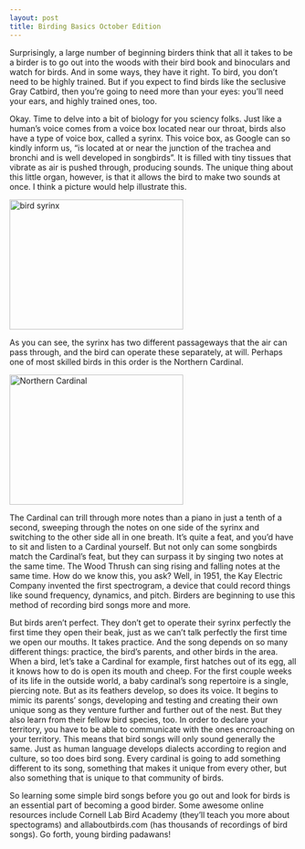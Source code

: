 ```yaml
---
layout: post
title: Birding Basics October Edition
---
```


Surprisingly, a large number of beginning birders think that all it takes to be a birder is to go out into the woods with their bird book and binoculars and watch for birds. And in some ways, they have it right. To bird, you don’t need to be highly trained. But if you expect to find birds like the seclusive Gray Catbird, then you’re going to need more than your eyes: you’ll need your ears, and highly trained ones, too.

Okay. Time to delve into a bit of biology for you sciency folks. Just like a human’s voice comes from a voice box located near our throat, birds also have a type of voice box, called a syrinx. This voice box, as Google can so kindly inform us, “is located at or near the junction of the trachea and bronchi and is well developed in songbirds”. It is filled with tiny tissues that vibrate as air is pushed through, producing sounds. The unique thing about this little organ, however, is that it allows the bird to make two sounds at once. I think a picture would help illustrate this. 

<img src="http://awaytogarden.com/wp-content/uploads/2014/10/AllAboutBirdBiology_songbirdsyrinx_ALeach.jpg" alt="bird syrinx" style="width:304px;height:228px;">
  
As you can see, the syrinx has two different passageways that the air can pass through, and the bird can operate these separately, at will. Perhaps one of most skilled birds in this order is the Northern Cardinal. 

<img src="https://lh3.googleusercontent.com/0TgnN-1_vK9ez3npGdUASzR4hjIHC0--KtB0cDvWpqSvRTorN2TGQ2K_pIXnUaQL2nDresVKNlXIZb5BnafNz5uUlxk7MWEx_9vpMDHQly-djR-juhoVX-uZfLVWNMIIancTp1IE3S1hOiOQomfiPqo7cWJjHHa2n-BmahnS2Q062Y_nhL5yE-iQKTYidtgPbeFK9KUfYqPIXYu9Duf_I_b3yVlW5Zrzltvt4VYi-Q4WH9P76B4hGcWzU_ZjdBGGtdbTxsbopp-RKYtnVJlAen4ZOwFCXsF4WlFbYWocKFWE5ByOB2OQ5NSkoqDdph1MDGQf889ShVHlVPbm4imL0KZmQ4C7MSo3P-a3BwweZM4pZ1Gg3Drwj9aJNaueJpR1VXHAq3wfIG2b_gxoravL1tNPqlREpWCaU1T6SuqudMcWMDDSTP3TwfT_Kb6cTLybyRUiICsNU8WJgpLsIPONfDsEREw-hWhZW9Yfvq9clsyVE4wltcsgP9uPXRRFO8FjT_BBM-WB_5j_1F7So_i8lXRbta6HCqOLvw8xZcO3DJ6r7ZAF9jurkJb4FFu4e5RLrFM3=w862-h646-no" alt="Northern Cardinal" style="width:304px;height:228px;">


The Cardinal can trill through more notes than a piano in just a tenth of a second, sweeping through the notes on one side of the syrinx and switching to the other side all in one breath. It’s quite a feat, and you’d have to sit and listen to a Cardinal yourself. But not only can some songbirds match the Cardinal’s feat, but they can surpass it by singing two notes at the same time. The Wood Thrush can sing rising and falling notes at the same time. How do we know this, you ask? Well, in 1951, the Kay Electric Company invented the first spectrogram, a device that could record things like sound frequency, dynamics, and pitch. Birders are beginning to use this method of recording bird songs more and more. 

But birds aren’t perfect. They don’t get to operate their syrinx perfectly the first time they open their beak, just as we can’t talk perfectly the first time we open our mouths. It takes practice. And the song depends on so many different things: practice, the bird’s parents, and other birds in the area. When a bird, let’s take a Cardinal for example, first hatches out of its egg, all it knows how to do is open its mouth and cheep. For the first couple weeks of its life in the outside world, a baby cardinal’s song repertoire is a single, piercing note. But as its feathers develop, so does its voice. It begins to mimic its parents’ songs, developing and testing and creating their own unique song as they venture further and further out of the nest. But they also learn from their fellow bird species, too. In order to declare your territory, you have to be able to communicate with the ones encroaching on your territory. This means that bird songs will only sound generally the same. Just as human language develops dialects according to region and culture, so too does bird song. Every cardinal is going to add something different to its song, something that makes it unique from every other, but also something that is unique to that community of birds. 

So learning some simple bird songs before you go out and look for birds is an essential part of becoming a good birder. Some awesome online resources include Cornell Lab Bird Academy (they’ll teach you more about spectograms) and allaboutbirds.com (has thousands of recordings of bird songs). Go forth, young birding padawans!
